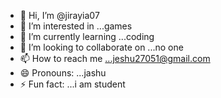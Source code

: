 - 👋 Hi, I’m @jirayia07
- 👀 I’m interested in ...games
- 🌱 I’m currently learning ...coding
- 💞️ I’m looking to collaborate on ...no one
- 📫 How to reach me ...jeshu27051@gmail.com
- 😄 Pronouns: ...jashu
- ⚡ Fun fact: ...i am student

<!---
jirayia07/jirayia07 is a ✨ special ✨ repository because its `README.md` (this file) appears on your GitHub profile.
You can click the Preview link to take a look at your changes.
--->
